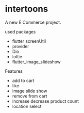 # intertoons

A new E Commerce  project.

used packages
* flutter screenUtil
* provider
* Dio
* lottie
* flutter_image_slideshow  

Features 
* add to cart
* like
* image slide show
* remove from cart
* increase decrease product count
* location select
 
